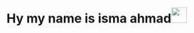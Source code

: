 <h1 align="center">Hy my name is isma ahmad<img src="https://media.giphy.com/media/hvRJCLFzcasrR4ia7z/giphy.gif" width="35"></h1>
